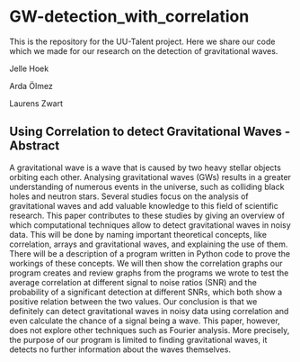 # GW-detection_with_correlation
This is the repository for the UU-Talent project. Here we share our code which we made for our research on the detection of gravitational waves.

Jelle Hoek

Arda Ölmez

Laurens Zwart


## Using Correlation to detect Gravitational Waves - Abstract
A gravitational wave is a wave that is caused by two heavy stellar objects orbiting each other. Analysing gravitational waves (GWs) results in a greater understanding of numerous events in the universe, such as colliding black holes and neutron stars. Several studies focus on the analysis of gravitational waves and add valuable knowledge to this field of scientific research. This paper contributes to these studies by giving an overview of which computational techniques allow to detect gravitational waves in noisy data. This will be done by naming important theoretical concepts, like correlation, arrays and gravitational waves, and explaining the use of them. There will be a description of a program written in Python code to prove the workings of these concepts. We will then show the correlation graphs our program creates and review graphs from the programs we wrote to test the average correlation at different signal to noise ratios (SNR) and the probability of a significant detection at different SNRs, which both show a positive relation between the two values. Our conclusion is that we definitely can detect gravitational waves in noisy data using correlation and even calculate the chance of a signal being a wave. This paper, however, does not explore other techniques such as Fourier analysis. More precisely, the purpose of our program is limited to finding gravitational waves, it detects no further information about the waves themselves.
